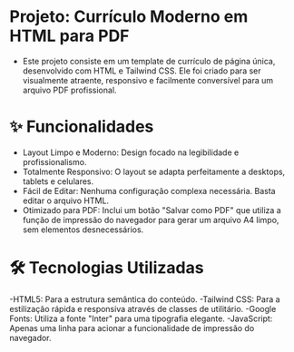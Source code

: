 # Projeto: Currículo Moderno em HTML para PDF
- Este projeto consiste em um template de currículo de página única, desenvolvido com HTML e Tailwind CSS. Ele foi criado para ser visualmente atraente, responsivo e facilmente conversível para um arquivo PDF profissional.

# ✨ Funcionalidades
- Layout Limpo e Moderno: Design focado na legibilidade e profissionalismo.
- Totalmente Responsivo: O layout se adapta perfeitamente a desktops, tablets e celulares.
- Fácil de Editar: Nenhuma configuração complexa necessária. Basta editar o arquivo HTML.
- Otimizado para PDF: Inclui um botão "Salvar como PDF" que utiliza a função de impressão do navegador para gerar um arquivo A4 limpo, sem elementos desnecessários.

# 🛠️ Tecnologias Utilizadas
-HTML5: Para a estrutura semântica do conteúdo.
-Tailwind CSS: Para a estilização rápida e responsiva através de classes de utilitário.
-Google Fonts: Utiliza a fonte "Inter" para uma tipografia elegante.
-JavaScript: Apenas uma linha para acionar a funcionalidade de impressão do navegador.